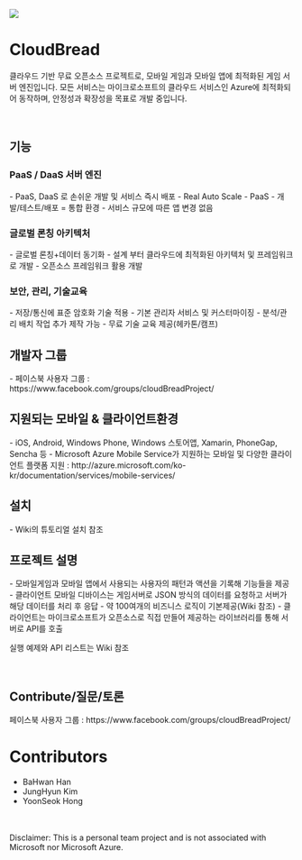![](https://ci.appveyor.com/api/projects/status/github/CloudBreadPaPa/CloudBread)

# CloudBread
클라우드 기반 무료 오픈소스 프로젝트로, 모바일 게임과 모바일 앱에 최적화된 게임 서버 엔진입니다.
모든 서비스는 마이크로소프트의 클라우드 서비스인 Azure에 최적화되어 동작하며, 안정성과 확장성을 목표로 개발 중입니다.

<br/>
<h2>기능</h2>
<h3>PaaS / DaaS 서버 엔진</h3>
- PaaS, DaaS 로 손쉬운 개발 및 서비스 즉시 배포
- Real Auto Scale - PaaS
- 개발/테스트/배포 = 통합 환경
- 서비스 규모에 따른 앱 변경 없음

<h3>글로벌 론칭 아키텍처</h3>
- 글로벌 론칭+데이터 동기화
- 설계 부터 클라우드에 최적화된 아키텍처 및 프레임워크로 개발
- 오픈소스 프레임워크 활용 개발

<h3>보안, 관리, 기술교육</h3>
- 저장/통신에 표준 암호화 기술 적용
- 기본 관리자 서비스 및 커스터마이징
- 분석/관리 배치 작업 추가 제작 가능 
- 무료 기술 교육 제공(헤카톤/캠프)

<br/>
<h2>개발자 그룹</h2>
- 페이스북 사용자 그룹 : https://www.facebook.com/groups/cloudBreadProject/ 

<br/>
<h2>지원되는 모바일 & 클라이언트환경</h2>
- iOS, Android, Windows Phone, Windows 스토어앱, Xamarin, PhoneGap, Sencha 등 
- Microsoft Azure Mobile Service가 지원하는 모바일 및 다양한 클라이언트 플랫폼 지원 : http://azure.microsoft.com/ko-kr/documentation/services/mobile-services/ 

<br/>
<h2>설치</h2>
- Wiki의 튜토리얼 설치 참조

<br/>
<h2>프로젝트 설명</h2>
- 모바일게임과 모바일 앱에서 사용되는 사용자의 패턴과 액션을 기록해 기능들을 제공
- 클라이언트 모바일 디바이스는 게임서버로 JSON 방식의 데이터를 요청하고 서버가 해당 데이터를 처리 후 응답
- 약 100여개의 비즈니스 로직이 기본제공(Wiki 참조) 
- 클라이언트는 마이크로소프트가 오픈소스로 직접 만들어 제공하는 라이브러리를 통해 서버로 API를 호출

실행 예제와 API 리스트는 Wiki 참조

<br/>
<h2>Contribute/질문/토론</h2>
페이스북 사용자 그룹 : https://www.facebook.com/groups/cloudBreadProject/

# Contributors
* BaHwan Han  
* JungHyun Kim
* YoonSeok Hong
<br/>
<br/>
Disclaimer: This is a personal team project and is not associated with Microsoft nor Microsoft Azure.
